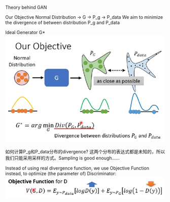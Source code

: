 Theory behind GAN

Our Objective
Normal Distribution -> G -> P_g -> P_data
We aim to minimize the divergence of between distribution P_g and P_data

Ideal Generator G*
![400](6_11_IdealG.png)

如何计算P_g和P_data分布的divergence? 这两个分布的表达式都是未知的，所以我们只能采用采样的方式。Sampling is good enough......

Instead of using real divergence function, we use Objective Function instead, to optimize (the parameter of) Discriminator:
![400](6_12_ObjectiveFunction.png)
